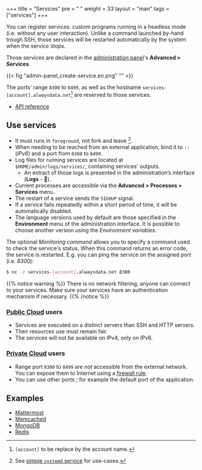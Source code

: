 +++
title = "Services"
pre = "<i class='fas fa-fw fa-sitemap'></i> "
weight = 33
layout = "man"
tags = ["services"]
+++

You can register services: custom programs running in a headless mode (i.e. without any user interaction). Unlike a command launched by-hand trough SSH, those services will be restarted automatically by the system when the service stops.

Those services are declared in the [administration panel](https://admin.alwaysdata.com)'s  **Advanced > Services**.

{{< fig "admin-panel_create-service.en.png" "" >}}

The ports' range `8300` to `8499`, as well as the hostname `services-[account].alwaysdata.net`[^1] are reserved to those services.

- [API reference](https://api.alwaysdata.com/v1/service/doc/)

## Use services

- It must runs in `foreground`, not fork and leave [^2].
- When needing to be reached from an external application, bind it to `::` (_IPv6_) and a port from `8300` to `8499`.
- Log files for running services are located at `$HOME/admin/logs/services/`, containing services' outputs.
	- An extract of those logs is presented in the administration’s interface (**Logs** - 📄).
- Current processes are accessible via the **Advanced > Processes > Services** menu.
- The restart of a service sends the `SIGHUP` signal.
- If a service fails repeatedly within a short period of time, it will be automatically disabled.
- The language versions used by default are those specified in the **Environment** menu of the administration interface. It is possible to choose another version using the *Environment variables*.

The optional *Monitoring command* allows you to specify a command used to check the service's status. When this command returns an error code, the service is restarted. E.g. you can ping the service on the assigned port (i.e. *8300*):

```sh
$ nc -z services-[account].alwaysdata.net 8300
```
	
{{% notice warning %}}
There is no network filtering, anyone can connect to your services. Make sure your services have an authentication mechanism if necessary.
{{% /notice %}}

### [Public Cloud](accounts/billing/public-cloud-prices) users

- Services are executed on a distinct servers than SSH and HTTP servers.
- Their resources use must remain fair.
- The services will not be available on IPv4, only on IPv6.

### [Private Cloud](accounts/billing/private-cloud-prices) users

- Range port `8300` to `8499` are *not* accessible from the external network. You can expose them to Internet using a [firewall rule](security/network/configure-firewall).
- You can use other ports ; for example the default port of the application.

## Examples

- [Mattermost](guides/mattermost#service-launch)
- [Memcached](guides/memcached#step-2-service-launch)
- [MongoDB](guides/mongodb#service-launch)
- [Redis](guides/redis#service-launch)

[^1]: `[account]` to be replace by the account name.
[^2]: See [simple `systemd` service](https://www.freedesktop.org/software/systemd/man/systemd.service.html#Type=) for use-cases.
